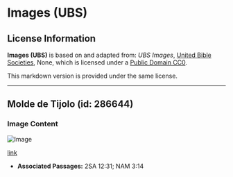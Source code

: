 # Images (UBS)

## License Information

**Images (UBS)** is based on and adapted from: _UBS Images_, [United Bible Societies](https://unitedbiblesocieties.org/), None, which is licensed under a [Public Domain CC0](https://creativecommons.org/public-domain/cc0/).

This markdown version is provided under the same license.



--------------------------------

## Molde de Tijolo (id: 286644)

### Image Content

![Image](https://cdn.aquifer.bible/aquifer-content/resources/Media/WEB-0356_brick_mold.jpg)

[link](https://cdn.aquifer.bible/aquifer-content/resources/Media/WEB-0356_brick_mold.jpg)

* **Associated Passages:** 2SA 12:31; NAM 3:14

